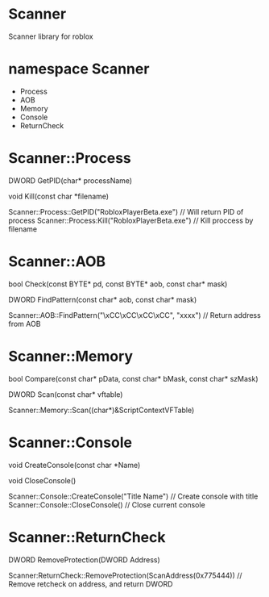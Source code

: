 # Scanner
Scanner library for roblox

# namespace Scanner
- Process
- AOB
- Memory
- Console
- ReturnCheck

# Scanner::Process

DWORD GetPID(char* processName)

void Kill(const char *filename)

Scanner::Process::GetPID("RobloxPlayerBeta.exe") // Will return PID of process
Scanner::Process:Kill("RobloxPlayerBeta.exe") // Kill proccess by filename

# Scanner::AOB

bool Check(const BYTE* pd, const BYTE* aob, const char* mask)

DWORD FindPattern(const char* aob, const char* mask)

Scanner::AOB::FindPattern("\xCC\xCC\xCC\xCC", "xxxx") // Return address from AOB

# Scanner::Memory

bool Compare(const char* pData, const char* bMask, const char* szMask)

DWORD Scan(const char* vftable)

Scanner::Memory::Scan((char*)&ScriptContextVFTable)

# Scanner::Console

void CreateConsole(const char *Name)

void CloseConsole()

Scanner::Console::CreateConsole("Title Name") // Create console with title
Scanner::Console::CloseConsole() // Close current console

# Scanner::ReturnCheck

DWORD RemoveProtection(DWORD Address)

Scanner:ReturnCheck::RemoveProtection(ScanAddress(0x775444)) // Remove retcheck on address, and return DWORD
